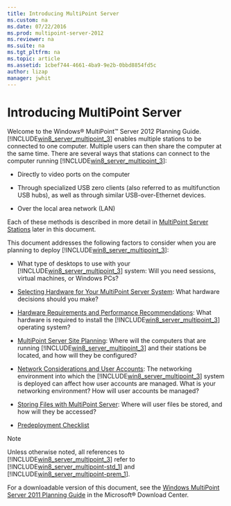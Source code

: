 ```yaml
---
title: Introducing MultiPoint Server
ms.custom: na
ms.date: 07/22/2016
ms.prod: multipoint-server-2012
ms.reviewer: na
ms.suite: na
ms.tgt_pltfrm: na
ms.topic: article
ms.assetid: 1cbef744-4661-4ba9-9e2b-0bbd8854fd5c
author: lizap
manager: jwhit
---
```

# Introducing MultiPoint Server
Welcome to the Windows® MultiPoint™ Server 2012 Planning Guide. [!INCLUDE[win8_server_multipoint_3](../../../compute/remote-desktop-services/multipoint-1/includes/win8_server_multipoint_3_md.md)] enables multiple stations to be connected to one computer. Multiple users can then share the computer at the same time. There are several ways that stations can connect to the computer running [!INCLUDE[win8_server_multipoint_3](../../../compute/remote-desktop-services/multipoint-1/includes/win8_server_multipoint_3_md.md)]:  
  
-   Directly to video ports on the computer  
  
-   Through specialized USB zero clients \(also referred to as multifunction USB hubs\), as well as through similar USB\-over\-Ethernet devices.  
  
-   Over the local area network \(LAN\)  
  
Each of these methods is described in more detail in [MultiPoint Server Stations](../../../compute/remote-desktop-services/multipoint-1/MultiPoint-Server-Stations.md) later in this document.  
  
This document addresses the following factors to consider when you are planning to deploy [!INCLUDE[win8_server_multipoint_3](../../../compute/remote-desktop-services/multipoint-1/includes/win8_server_multipoint_3_md.md)]:  
  
-   What type of desktops to use with your [!INCLUDE[win8_server_multipoint_3](../../../compute/remote-desktop-services/multipoint-1/includes/win8_server_multipoint_3_md.md)] system: Will you need sessions, virtual machines, or Windows PCs?  
  
-   [Selecting Hardware for Your MultiPoint Server System](../../../compute/remote-desktop-services/multipoint-1/Selecting-Hardware-for-Your-MultiPoint-Server-System.md): What hardware decisions should you make?  
  
-   [Hardware Requirements and Performance Recommendations](../../../compute/remote-desktop-services/multipoint-1/Hardware-Requirements-and-Performance-Recommendations.md): What hardware is required to install the [!INCLUDE[win8_server_multipoint_3](../../../compute/remote-desktop-services/multipoint-1/includes/win8_server_multipoint_3_md.md)] operating system?  
  
-   [MultiPoint Server Site Planning](../../../compute/remote-desktop-services/multipoint-1/MultiPoint-Server-Site-Planning.md): Where will the computers that are running [!INCLUDE[win8_server_multipoint_3](../../../compute/remote-desktop-services/multipoint-1/includes/win8_server_multipoint_3_md.md)] and their stations be located, and how will they be configured?  
  
-   [Network Considerations and User Accounts](../../../compute/remote-desktop-services/multipoint-1/Network-Considerations-and-User-Accounts.md): The networking environment into which the [!INCLUDE[win8_server_multipoint_3](../../../compute/remote-desktop-services/multipoint-1/includes/win8_server_multipoint_3_md.md)] system is deployed can affect how user accounts are managed. What is your networking environment? How will user accounts be managed?  
  
-   [Storing Files with MultiPoint Server](../../../compute/remote-desktop-services/multipoint-1/Storing-Files-with-MultiPoint-Server.md): Where will user files be stored, and how will they be accessed?  
  
-   [Predeployment Checklist](../../../compute/remote-desktop-services/multipoint-1/Predeployment-Checklist.md)  
  
> [!NOTE]  
> Unless otherwise noted, all references to [!INCLUDE[win8_server_multipoint_3](../../../compute/remote-desktop-services/multipoint-1/includes/win8_server_multipoint_3_md.md)] refer to [!INCLUDE[win8_server_multipoint-std_1](../../../compute/remote-desktop-services/multipoint-1/includes/win8_server_multipoint-std_1_md.md)] and [!INCLUDE[win8_server_multipoint-prem_1](../../../compute/remote-desktop-services/multipoint-1/includes/win8_server_multipoint-prem_1_md.md)].  
  
For a downloadable version of this document, see the [Windows MultiPoint Server 2011 Planning Guide](http://go.microsoft.com/fwlink/?LinkId=211307) in the Microsoft® Download Center.  
  
